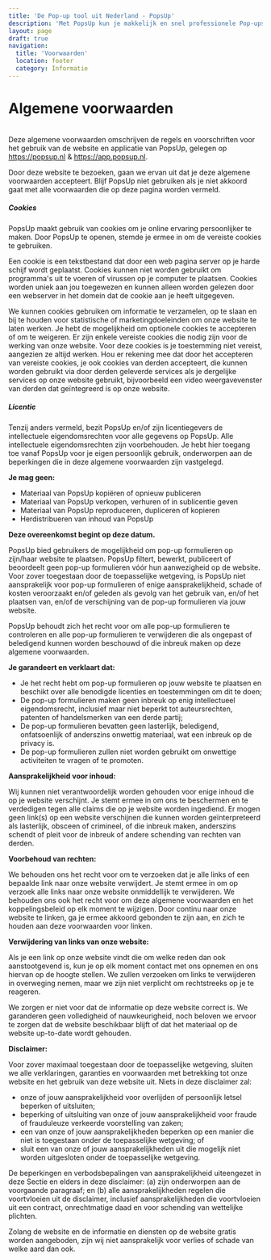 ```yaml
---
title: 'De Pop-up tool uit Nederland - PopsUp'
description: 'Met PopsUp kun je makkelijk en snel professionele Pop-ups bouwen en integreren in je website, webshop of webapplicatie.'
layout: page
draft: true
navigation:
  title: 'Voorwaarden'
  location: footer
  category: Informatie
---
```


# Algemene voorwaarden

\
Deze algemene voorwaarden omschrijven de regels en voorschriften voor het gebruik van de website en applicatie van PopsUp, gelegen op https://popsup.nl & https://app.popsup.nl.

Door deze website te bezoeken, gaan we ervan uit dat je deze algemene voorwaarden accepteert. Blijf PopsUp niet gebruiken als je niet akkoord gaat met alle voorwaarden die op deze pagina worden vermeld.

##### Cookies

PopsUp maakt gebruik van cookies om je online ervaring persoonlijker te maken. Door PopsUp te openen, stemde je ermee in om de vereiste cookies te gebruiken.

Een cookie is een tekstbestand dat door een web pagina server op je harde schijf wordt geplaatst. Cookies kunnen niet worden gebruikt om programma's uit te voeren of virussen op je computer te plaatsen. Cookies worden uniek aan jou toegewezen en kunnen alleen worden gelezen door een webserver in het domein dat de cookie aan je heeft uitgegeven.

We kunnen cookies gebruiken om informatie te verzamelen, op te slaan en bij te houden voor statistische of marketingdoeleinden om onze website te laten werken. Je hebt de mogelijkheid om optionele cookies te accepteren of om te weigeren. Er zijn enkele vereiste cookies die nodig zijn voor de werking van onze website. Voor deze cookies is je toestemming niet vereist, aangezien ze altijd werken. Hou er rekening mee dat door het accepteren van vereiste cookies, je ook cookies van derden accepteert, die kunnen worden gebruikt via door derden geleverde services als je dergelijke services op onze website gebruikt, bijvoorbeeld een video weergavevenster van derden dat geïntegreerd is op onze website.

##### Licentie

Tenzij anders vermeld, bezit PopsUp en/of zijn licentiegevers de intellectuele eigendomsrechten voor alle gegevens op PopsUp. Alle intellectuele eigendomsrechten zijn voorbehouden. Je hebt hier toegang toe vanaf PopsUp voor je eigen persoonlijk gebruik, onderworpen aan de beperkingen die in deze algemene voorwaarden zijn vastgelegd.

**Je mag geen:**

- Materiaal van PopsUp kopiëren of opnieuw publiceren
- Materiaal van PopsUp verkopen, verhuren of in sublicentie geven
- Materiaal van PopsUp reproduceren, dupliceren of kopieren
- Herdistribueren van inhoud van PopsUp

**Deze overeenkomst begint op deze datum.**

PopsUp bied gebruikers de mogelijkheid om pop-up formulieren op zijn/haar website te plaatsen. PopsUp filtert, bewerkt, publiceert of beoordeelt geen pop-up formulieren vóór hun aanwezigheid op de website.
Voor zover toegestaan ​​door de toepasselijke wetgeving, is PopsUp niet aansprakelijk voor pop-up formulieren of enige aansprakelijkheid, schade of kosten veroorzaakt en/of geleden als gevolg van het gebruik van, en/of het plaatsen van, en/of de verschijning van de pop-up formulieren via jouw website.

PopsUp behoudt zich het recht voor om alle pop-up formulieren te controleren en alle pop-up formulieren te verwijderen die als ongepast of beledigend kunnen worden beschouwd of die inbreuk maken op deze algemene voorwaarden.

**Je garandeert en verklaart dat:**

- Je het recht hebt om pop-up formulieren op jouw website te plaatsen en beschikt over alle benodigde licenties en toestemmingen om dit te doen;
- De pop-up formulieren maken geen inbreuk op enig intellectueel eigendomsrecht, inclusief maar niet beperkt tot auteursrechten, patenten of handelsmerken van een derde partij;
- De pop-up formulieren bevatten geen lasterlijk, beledigend, onfatsoenlijk of anderszins onwettig materiaal, wat een inbreuk op de privacy is.
- De pop-up formulieren zullen niet worden gebruikt om onwettige activiteiten te vragen of te promoten.

<!-- Hierbij verleen je PopsUp een niet-exclusieve licentie voor het gebruiken, reproduceren, bewerken en autoriseren van anderen om je opmerkingen te gebruiken, reproduceren en bewerken in alle vormen, formaten, of media. -->

**Aansprakelijkheid voor inhoud:**

Wij kunnen niet verantwoordelijk worden gehouden voor enige inhoud die op je website verschijnt. Je stemt ermee in om ons te beschermen en te verdedigen tegen alle claims die op je website worden ingediend. Er mogen geen link(s) op een website verschijnen die kunnen worden geïnterpreteerd als lasterlijk, obsceen of crimineel, of die inbreuk maken, anderszins schendt of pleit voor de inbreuk of andere schending van rechten van derden.

**Voorbehoud van rechten:**

We behouden ons het recht voor om te verzoeken dat je alle links of een bepaalde link naar onze website verwijdert. Je stemt ermee in om op verzoek alle links naar onze website onmiddellijk te verwijderen. We behouden ons ook het recht voor om deze algemene voorwaarden en het koppelingsbeleid op elk moment te wijzigen. Door continu naar onze website te linken, ga je ermee akkoord gebonden te zijn aan, en zich te houden aan deze voorwaarden voor linken.

**Verwijdering van links van onze website:**

Als je een link op onze website vindt die om welke reden dan ook aanstootgevend is, kun je op elk moment contact met ons opnemen en ons hiervan op de hoogte stellen. We zullen verzoeken om links te verwijderen in overweging nemen, maar we zijn niet verplicht om rechtstreeks op je te reageren.

We zorgen er niet voor dat de informatie op deze website correct is. We garanderen geen volledigheid of nauwkeurigheid, noch beloven we ervoor te zorgen dat de website beschikbaar blijft of dat het materiaal op de website up-to-date wordt gehouden.

**Disclaimer:**

Voor zover maximaal toegestaan ​​door de toepasselijke wetgeving, sluiten we alle verklaringen, garanties en voorwaarden met betrekking tot onze website en het gebruik van deze website uit. Niets in deze disclaimer zal:

- onze of jouw aansprakelijkheid voor overlijden of persoonlijk letsel beperken of uitsluiten;
- beperking of uitsluiting van onze of jouw aansprakelijkheid voor fraude of frauduleuze verkeerde voorstelling van zaken;
- een van onze of jouw aansprakelijkheden beperken op een manier die niet is toegestaan ​​onder de toepasselijke wetgeving; of
- sluit een van onze of jouw aansprakelijkheden uit die mogelijk niet worden uitgesloten onder de toepasselijke wetgeving.

De beperkingen en verbodsbepalingen van aansprakelijkheid uiteengezet in deze Sectie en elders in deze disclaimer: (a) zijn onderworpen aan de voorgaande paragraaf; en (b) alle aansprakelijkheden regelen die voortvloeien uit de disclaimer, inclusief aansprakelijkheden die voortvloeien uit een contract, onrechtmatige daad en voor schending van wettelijke plichten.

Zolang de website en de informatie en diensten op de website gratis worden aangeboden, zijn wij niet aansprakelijk voor verlies of schade van welke aard dan ook.
